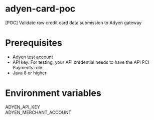 # adyen-card-poc
[POC] Validate raw credit card data submission to Adyen gateway

# Prerequisites
<ul>
    <li>Adyen test account</li>
    <li>API key. For testing, your API credential needs to have the API PCI Payments role.</li>
    <li>Java 8 or higher</li>
</ul>

# Environment variables
ADYEN_API_KEY <br />
ADYEN_MERCHANT_ACCOUNT